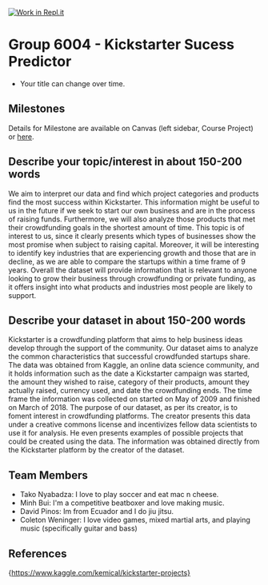 [![Work in Repl.it](https://classroom.github.com/assets/work-in-replit-14baed9a392b3a25080506f3b7b6d57f295ec2978f6f33ec97e36a161684cbe9.svg)](https://classroom.github.com/online_ide?assignment_repo_id=311545&assignment_repo_type=GroupAssignmentRepo)
# Group 6004 - Kickstarter Sucess Predictor

- Your title can change over time.

## Milestones

Details for Milestone are available on Canvas (left sidebar, Course Project) or [here](https://firas.moosvi.com/courses/data301/project/milestone01.html).

## Describe your topic/interest in about 150-200 words

We aim to interpret our data and find which project categories and products find the most success within Kickstarter. This information might be useful to us in the future if we seek to start our own business and are in the process of raising funds. Furthermore, we will also analyze those products that met their crowdfunding goals in the shortest amount of time. This topic is of interest to us, since it clearly presents which types of businesses show the most promise when subject to raising capital. Moreover, it will be interesting to identify key industries that are experiencing growth and those that are in decline, as we are able to compare the startups within a time frame of 9 years. Overall the dataset will provide information that is relevant to anyone looking to grow their business through crowdfunding or private funding, as it offers insight into what products and industries most people are likely to support. 



## Describe your dataset in about 150-200 words

Kickstarter is a crowdfunding platform that aims to help business ideas develop through the support of the community. Our dataset aims to analyze the common characteristics that successful crowdfunded startups share. The data was obtained from Kaggle, an online data science community, and it holds information such as  the date a Kickstarter campaign was started, the amount they wished to raise, category of their products, amount they actually raised, currency used, and date the crowdfunding ends.  The time frame the information was collected on started on May of 2009 and finished on March of 2018. The purpose of our dataset, as per its creator, is to foment interest in crowdfunding platforms. The creator presents this data under a creative commons license and incentivizes fellow data scientists to use it for analysis. He even presents examples of possible projects that could be created using the data. The information was obtained directly from the Kickstarter platform by the creator of the dataset. 

## Team Members

- Tako Nyabadza: I love to play soccer and eat mac n cheese.
- Minh Bui: I'm a competitive beatboxer and love making music.
- David Pinos: Im from Ecuador and I do jiu jitsu. 
- Coleton Weninger: I love video games, mixed martial arts, and playing music (specifically guitar and bass)

## References

{https://www.kaggle.com/kemical/kickstarter-projects}
